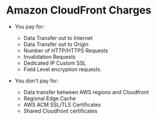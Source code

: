 # Amazon CloudFront Charges

- You pay for:
  + Data Transfer out to Internet
  + Data Transfer out to Origin
  + Number of HTTP/HTTPS Requests
  + Invalidation Requests
  + Dedicated IP Custom SSL
  + Field Level encryption requests.

- You don't pay for:
  + Data transfer between AWS regions and Cloudfront
  + Regional Edge Cache 
  + AWS ACM SSL/TLS Certificates
  + Shared Cloudfront certificates